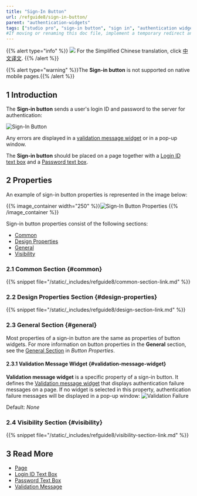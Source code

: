 ```yaml
---
title: "Sign-In Button"
url: /refguide8/sign-in-button/
parent: "authentication-widgets"
tags: ["studio pro", "sign-in button", "sign in", "authentication widget", "authentication" ]
#If moving or renaming this doc file, implement a temporary redirect and let the respective team know they should update the URL in the product. See Mapping to Products for more details.
---
```


{{% alert type="info" %}}
<img src="attachments/chinese-translation/china.png" style="display: inline-block; margin: 0" /> For the Simplified Chinese translation, click [中文译文](https://cdn.mendix.tencent-cloud.com/documentation/refguide8/sign-in-button.pdf).
{{% /alert %}}

{{% alert type="warning" %}}The **Sign-in button** is not supported on native mobile pages.{{% /alert %}}

## 1 Introduction

The **Sign-in button** sends a user's login ID and password to the server for authentication:

![Sign-In Button](/attachments/refguide8/modeling/pages/authentication-widgets/sign-in-button/sign-in-button.png)

Any errors are displayed in a [validation message widget](#validation-message-widget) or in a pop-up window. 

The **Sign-in button** should be placed on a page together with a [Login ID text box](/refguide8/login-id-text-box/) and a [Password text box](/refguide8/password-text-box/).

## 2 Properties

An example of sign-in button properties is represented in the image below:

{{% image_container width="250" %}}![Sign-In Button Properties](/attachments/refguide8/modeling/pages/authentication-widgets/sign-in-button/sign-in-button-properties.png)
{{% /image_container %}}

Sign-in button properties consist of the following sections:

* [Common](#common) 
* [Design Properties](#design-properties)
* [General](#general)
* [Visibility](#visibility)

### 2.1 Common Section {#common}

{{% snippet file="/static/_includes/refguide8/common-section-link.md" %}}

### 2.2 Design Properties Section {#design-properties}

{{% snippet file="/static/_includes/refguide8/design-section-link.md" %}}

### 2.3 General Section {#general}

Most properties of a sign-in button are the same as properties of button widgets. For more information on button properties in the **General** section, see the [General Section](/refguide8/button-properties/#general) in *Button Properties*.

#### 2.3.1 Validation Message Widget {#validation-message-widget}

**Validation message widget** is a specific property of a sign-in button. It defines the [Validation message widget](/refguide8/validation-message/) that displays authentication failure messages on a page. If no widget is selected in this property, authentication failure messages will be displayed in a pop-up window:
![Validation Failure](/attachments/refguide8/modeling/pages/authentication-widgets/sign-in-button/validation-failure.png)

Default: *None*

### 2.4 Visibility Section {#visibility}

{{% snippet file="/static/_includes/refguide8/visibility-section-link.md" %}}

## 3 Read More

* [Page](/refguide8/page/)
* [Login ID Text Box](/refguide8/login-id-text-box/)
* [Password Text Box](/refguide8/password-text-box/)
* [Validation Message](/refguide8/validation-message/)